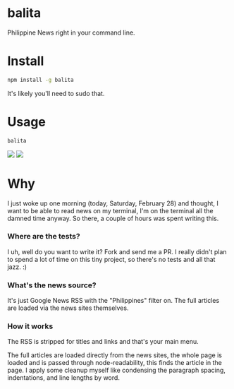 # balita
Philippine News right in your command line.

# Install
```bash
npm install -g balita
```

It's likely you'll need to sudo that.

# Usage
```bash
balita
```

![](http://i.imgur.com/HC7wyF9.png)
![](http://i.imgur.com/JmGAcYF.png)

# Why
I just woke up one morning (today, Saturday, February 28) and thought, I want to be able to read news on my terminal, I'm on the terminal all the damned time anyway. So there, a couple of hours was spent writing this.

### Where are the tests?
I uh, well do you want to write it? Fork and send me a PR. I really didn't plan to spend a lot of time on this tiny project, so there's no tests and all that jazz. :)

### What's the news source?
It's just Google News RSS with the "Philippines" filter on. The full articles are loaded via the news sites themselves.

### How it works
The RSS is stripped for titles and links and that's your main menu. 

The full articles are loaded directly from the news sites, the whole page is loaded and is passed through node-readability, this finds the article in the page. I apply some cleanup myself like condensing the paragraph spacing, indentations, and line lengths by word. 
